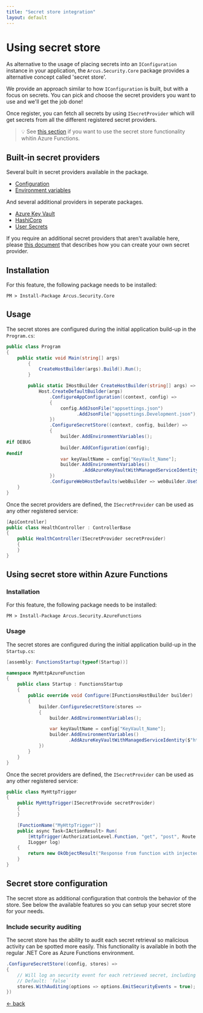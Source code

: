 ```yaml
---
title: "Secret store integration"
layout: default
---
```


# Using secret store
As alternative to the usage of placing secrets into an `IConfiguration` instance in your application, the `Arcus.Security.Core` package provides a alternative concept called 'secret store'.

We provide an approach similar to how `IConfiguration` is built, but with a focus on secrets. You can pick and choose the secret providers you want to use and we'll get the job done!

Once register, you can fetch all secrets by using `ISecretProvider` which will get secrets from all the different registered secret providers.

> :bulb: See [this section](#using-secret-store-within-azure-functions) if you want to use the secret store functionality whitin Azure Functions.

## Built-in secret providers
Several built in secret providers available in the package.

* [Configuration](./../../features/secret-store/provider/configuration)
* [Environment variables](./../../features/secret-store/provider/environment-variables)

And several additional providers in seperate packages.

* [Azure Key Vault](./../../features/secret-store/provider/key-vault)
* [HashiCorp](./../../features/secret-store//provider/hashicorp-vault)
* [User Secrets](./../../features/secret-store/provider/user-secrets)

If you require an additional secret providers that aren't available here, please [this document](./../../features/secret-store/create-new-secret-provider) that describes how you can create your own secret provider.

## Installation
For this feature, the following package needs to be installed:

```shell
PM > Install-Package Arcus.Security.Core
```

## Usage
The secret stores are configured during the initial application build-up in the `Program.cs`:

```csharp
public class Program
{
    public static void Main(string[] args)
        {
            CreateHostBuilder(args).Build().Run();
        }

        public static IHostBuilder CreateHostBuilder(string[] args) =>
            Host.CreateDefaultBuilder(args)
                .ConfigureAppConfiguration((context, config) => 
                {
                    config.AddJsonFile("appsettings.json")
                          .AddJsonFile("appsettings.Development.json");
                })
                .ConfigureSecretStore((context, config, builder) =>
                {
                    builder.AddEnvironmentVariables();
#if DEBUG
                    builder.AddConfiguration(config);
#endif
                    var keyVaultName = config["KeyVault_Name"];
                    builder.AddEnvironmentVariables()
                            .AddAzureKeyVaultWithManagedServiceIdentity($"https://{keyVaultName}.vault.azure.net");
                })
                .ConfigureWebHostDefaults(webBuilder => webBuilder.UseStartup<Startup>());
    }
}
```

Once the secret providers are defined, the `ISecretProvider` can be used as any other registered service:

```csharp
[ApiController]
public class HealthController : ControllerBase
{
    public HealthController(ISecretProvider secretProvider)
    {
    }
}
```

## Using secret store within Azure Functions

### Installation
For this feature, the following package needs to be installed:

```shell
PM > Install-Package Arcus.Security.AzureFunctions
```

### Usage
The secret stores are configured during the initial application build-up in the `Startup.cs`:

```csharp
[assembly: FunctionsStartup(typeof(Startup))]

namespace MyHttpAzureFunction
{
    public class Startup : FunctionsStartup
    {
        public override void Configure(IFunctionsHostBuilder builder)
        {
            builder.ConfigureSecretStore(stores =>
            {
                builder.AddEnvironmentVariables();

                var keyVaultName = config["KeyVault_Name"];
                builder.AddEnvironmentVariables()
                       .AddAzureKeyVaultWithManagedServiceIdentity($"https://{keyVaultName}.vault.azure.net");
            })
        }
    }
}
```

Once the secret providers are defined, the `ISecretProvider` can be used as any other registered service:

```csharp
public class MyHttpTrigger
{
    public MyHttpTrigger(ISecretProvide secretProvider)
    {
    }

    [FunctionName("MyHttpTrigger")]
    public async Task<IActionResult> Run(
        [HttpTrigger(AuthorizationLevel.Function, "get", "post", Route = null)] HttpRequest req,
        ILogger log)
    {
        return new OkObjectResult("Response from function with injected dependencies.");
    }
}
```

## Secret store configuration
The secret store as additional configuration that controls the behavior of the store.
See below the available features so you can setup your secret store for your needs.

### Include security auditing
The secret store has the ability to audit each secret retrieval so malicious activity can be spotted more easily.
This functionality is available in both the regular .NET Core as Azure Functions environment.

```csharp
.ConfigureSecretStore((config, stores) =>
{
    // Will log an security event for each retrieved secret, including the secret name and the provider that has tried to retrieve the secret.
    // Default: `false`
    stores.WithAuditing(options => options.EmitSecurityEvents = true);
})
```

[&larr; back](/)
